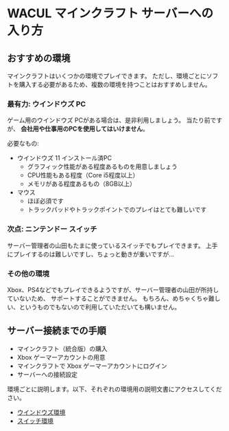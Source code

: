 # WACUL マインクラフト サーバーへの入り方

## おすすめの環境

マインクラフトはいくつかの環境でプレイできます。
ただし、環境ごとにソフトを購入する必要があるため、複数の環境を持つことはおすすめしません。

### 最有力: ウインドウズ PC

ゲーム用のウインドウズ PCがある場合は、是非利用しましょう。
当たり前ですが、 **会社用や仕事用のPCを使用してはいけません**。

必要なもの:

- ウインドウズ 11 インストール済PC
    - グラフィック性能がある程度あるものを用意しましょう
    - CPU性能もある程度（Core i5程度以上）
    - メモリがある程度あるもの（8GB以上）
- マウス
    - ほぼ必須です
    - トラックパッドやトラックポイントでのプレイはとても難しいです

### 次点: ニンテンドー スイッチ

サーバー管理者の山田もたまに使っているスイッチでもプレイできます。
上手にプレイするのは難しいですし、ちょっと動きが重いですが…

### その他の環境

Xbox、PS4などでもプレイできるようですが、サーバー管理者の山田が所持していないため、
サポートすることができません。
もちろん、めちゃくちゃ難しい、というものでもないので利用していただいても構いません。

## サーバー接続までの手順

- マインクラフト（統合版）の購入
- Xbox ゲーマーアカウントの用意
- マインクラフトで Xbox ゲーマーアカウントにログイン
- サーバーへの接続設定

環境ごとに説明します。以下、それぞれの環境用の説明文書にアクセスしてください。

- [ウインドウズ環境](./mc-wacul-windows)
- [スイッチ環境](./mc-wacul-switch)